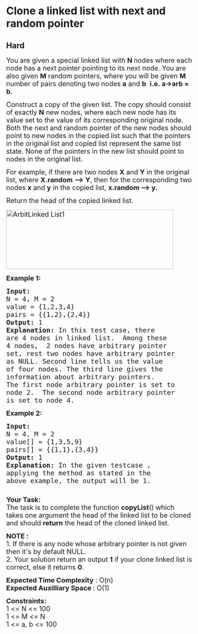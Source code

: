 # Clone a linked list with next and random pointer
##  Hard 
<div class="problem-statement" style="user-select: auto;">
                <p style="user-select: auto;"></p><p style="user-select: auto;"><span style="font-size: 18px; user-select: auto;">You are given a special&nbsp;linked list&nbsp;with&nbsp;<strong style="user-select: auto;">N </strong>nodes where each node has a&nbsp;next pointer pointing to its&nbsp;next node. You are also given&nbsp;<strong style="user-select: auto;">M</strong>&nbsp;random pointers, where you will be given <strong style="user-select: auto;">M </strong>number of pairs denoting two nodes <strong style="user-select: auto;">a</strong> and <strong style="user-select: auto;">b</strong>&nbsp;&nbsp;<strong style="user-select: auto;">i.e.&nbsp;</strong></span><strong style="user-select: auto;"><span style="font-size: 18px; user-select: auto;">a-&gt;arb = b.</span></strong></p>

<p style="user-select: auto;"><span style="font-size: 18px; user-select: auto;">Construct a copy of the given list. The copy should consist of exactly <strong style="user-select: auto;">N</strong>&nbsp;new nodes, where each new node has its value set to the value of its corresponding original node. Both the next and random pointer of the new nodes should point to new nodes in the copied list such that the pointers in the original list and copied list represent the same list state. None of the pointers in the new list should point to nodes in the original list.</span></p>

<p style="user-select: auto;"><span style="font-size: 18px; user-select: auto;">For example, if there are two nodes <strong style="user-select: auto;">X</strong> and <strong style="user-select: auto;">Y</strong> in the original list, where <strong style="user-select: auto;">X.random</strong> <strong style="user-select: auto;">--&gt;</strong> <strong style="user-select: auto;">Y</strong>, then for the corresponding two nodes <strong style="user-select: auto;">x</strong> and <strong style="user-select: auto;">y</strong> in the copied list, <strong style="user-select: auto;">x.random --&gt; y.</strong></span></p>

<p style="user-select: auto;"><span style="font-size: 18px; user-select: auto;">Return the head of the copied linked list.</span></p>

<p style="user-select: auto;"><span style="font-size: 18px; user-select: auto;"><img alt="ArbitLinked List1" class="aligncenter size-full wp-image-1254 img-responsive" src="https://contribute.geeksforgeeks.org/wp-content/uploads/clone.jpg" style="height: 160px; width: 450px; user-select: auto;" title="ArbitLinked List1"></span></p>

<p style="user-select: auto;"><span style="font-size: 18px; user-select: auto;"><strong style="user-select: auto;">Example 1:</strong></span></p>

<pre style="position: relative; user-select: auto;"><span style="font-size: 18px; user-select: auto;"><strong style="user-select: auto;">Input:
</strong>N = 4, M = 2
value = {1,2,3,4}
pairs = {{1,2},{2,4}}
<strong style="user-select: auto;">Output: </strong>1<strong style="user-select: auto;">
Explanation: </strong>In this test case, there
are 4 nodes in linked list.&nbsp; Among these
4 nodes,&nbsp; 2 nodes have arbitrary pointer
set, rest two nodes have arbitrary pointer
as NULL. Second line tells us the value
of four nodes. The third line gives the
information about arbitrary pointers.
The first node arbitrary pointer is set to
node 2.&nbsp; The second node&nbsp;arbitrary pointer
is set to node 4.</span>
<div class="open_grepper_editor" title="Edit &amp; Save To Grepper" style="user-select: auto;"></div></pre>

<p style="user-select: auto;"><span style="font-size: 18px; user-select: auto;"><strong style="user-select: auto;">Example 2:</strong></span></p>

<pre style="position: relative; user-select: auto;"><span style="font-size: 18px; user-select: auto;"><strong style="user-select: auto;">Input:
</strong>N = 4, M = 2
value[] = {1,3,5,9}
pairs[] = {{1,1},{3,4}}
<strong style="user-select: auto;">Output: </strong>1<strong style="user-select: auto;">
Explanation: </strong>In the given testcase ,
applying the method as stated in the
above example, the output will be 1.</span>

<div class="open_grepper_editor" title="Edit &amp; Save To Grepper" style="user-select: auto;"></div></pre>

<p style="user-select: auto;"><span style="font-size: 18px; user-select: auto;"><strong style="user-select: auto;">Your Task:</strong><br style="user-select: auto;">
The task is to complete the function <strong style="user-select: auto;">copyList</strong>() which takes one argument the head of the linked list to be cloned and should <strong style="user-select: auto;">return</strong> the head of the cloned linked list.</span></p>

<p style="user-select: auto;"><span style="font-size: 18px; user-select: auto;"><strong style="user-select: auto;">NOTE :&nbsp;</strong><br style="user-select: auto;">
1. If there is any node whose arbitrary pointer is not given then it's by default NULL.&nbsp;<br style="user-select: auto;">
2. Your solution return an output <strong style="user-select: auto;">1</strong> if your clone linked list is correct, else it returns <strong style="user-select: auto;">0</strong>.</span></p>

<p style="user-select: auto;"><span style="font-size: 18px; user-select: auto;"><strong style="user-select: auto;">Expected Time Complexity</strong> : O(n)<br style="user-select: auto;">
<strong style="user-select: auto;">Expected Auxilliary Space </strong>: O(1)</span></p>

<p style="user-select: auto;"><span style="font-size: 18px; user-select: auto;"><strong style="user-select: auto;">Constraints:</strong><br style="user-select: auto;">
1 &lt;= N &lt;= 100<br style="user-select: auto;">
1 &lt;= M&nbsp;&lt;= N<br style="user-select: auto;">
1 &lt;= a, b &lt;= 100</span></p>
 <p style="user-select: auto;"></p>
            </div>